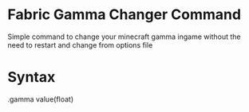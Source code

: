 # Fabric Gamma Changer Command
Simple command to change your minecraft gamma ingame without the need to restart and change from options file

# Syntax
.gamma value(float)
